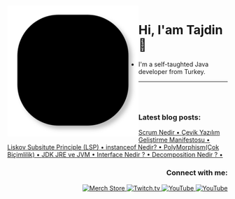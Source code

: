 <br />
<img src="https://github.com/tajdingurdal/tajdingurdal/blob/main/lines.svg" align="left" width="300" alt="ful1e5"/>

# Hi, I'am Tajdin 👋

- I'm a self-taughted Java developer from Turkey.

<hr>
<br />

<br />

<div>

<h3 align="left">Latest blog posts:</h3>
<p align="left">

<a href="https://medium.com/@tajdingurdal/scrum-nedir-810f719c05be">
   Scrum Nedir •
  </a>

<a href="https://medium.com/@tajdingurdal/%C3%A7evik-yaz%C4%B1l%C4%B1m-geli%C5%9Ftirme-manifestosu-3bcdc7775d9b">
   Çevik Yazılım Geliştirme Manifestosu •
  </a>

 <a href="https://medium.com/@tajdingurdal/liskov-subsitute-principle-lsp-31be62eb35dc">
   Liskov Subsitute Principle (LSP) •
  </a>
  
 <a href="https://medium.com/@tajdingurdal/instanceof-nedir-e5d01ec38ed4">
   instanceof Nedir? •
  </a>
  
 <a href="https://medium.com/@tajdingurdal/polymorphism-51ab840e62f">
   PolyMorphism(Çok Biçimlilik) •
  </a>
 
   <a href="https://medium.com/@tajdingurdal/jdk-jre-ve-jvm-3e304eab9359">
   JDK JRE ve JVM •
  </a>
 
  <a href="https://medium.com/@tajdingurdal/interface-nedir-c7e59d28450a">
   Interface Nedir ? •
  </a>
 
  <a href="https://medium.com/@tajdingurdal/decomposition-8ae4de3d20c6">
    Decomposition Nedir ? •
  </a>
  
  
</p>

  <h3 align="right">Connect with me:</h3>
<p align="right">
 <a href="https://discord.gg/uxRA3SUQ">
    <img src="https://seeklogo.com/images/D/discord-icon-new-2021-logo-09772BF096-seeklogo.com.png" width="40" height="40" alt="Merch Store">
  </a>
  <a href="https://www.hackerrank.com/tajdingurdal">
    <img src="https://hrcdn.net/community-frontend/assets/favicon-ddc852f75a.png" width="40" height="40" alt="Twitch.tv">
  </a>
  <a href="https://www.linkedin.com/in/tajdin-gurdal//">
    <img src="https://cdn-icons-png.flaticon.com/512/174/174857.png" width="40" height="40" alt="YouTube">
  </a>
   <a href="https://medium.com/@tajdingurdal">
    <img src="https://encrypted-tbn0.gstatic.com/images?q=tbn:ANd9GcScyYN8UaKthlZId4nWRCo411-FFBOMA1bmN9s5qRIB6ieg1vxr9Xd0fKpQ7bmob9neZ94&usqp=CAU" width="40" height="40" alt="YouTube">
  </a>
</p>
  
</div>
